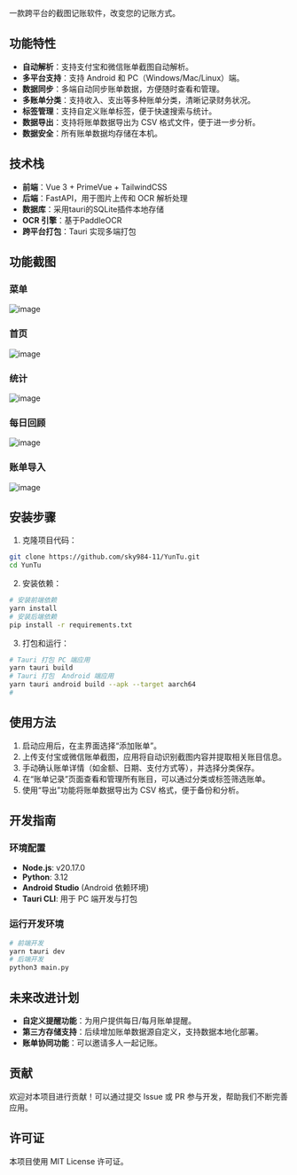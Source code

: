 一款跨平台的截图记账软件，改变您的记账方式。

## 功能特性

- **自动解析**：支持支付宝和微信账单截图自动解析。
- **多平台支持**：支持 Android 和 PC（Windows/Mac/Linux）端。
- **数据同步**：多端自动同步账单数据，方便随时查看和管理。
- **多账单分类**：支持收入、支出等多种账单分类，清晰记录财务状况。
- **标签管理**：支持自定义账单标签，便于快速搜索与统计。
- **数据导出**：支持将账单数据导出为 CSV 格式文件，便于进一步分析。
- **数据安全**：所有账单数据均存储在本机。

## 技术栈

- **前端**：Vue 3 + PrimeVue + TailwindCSS
- **后端**：FastAPI，用于图片上传和 OCR 解析处理
- **数据库**：采用tauri的SQLite插件本地存储
- **OCR 引擎**：基于PaddleOCR
- **跨平台打包**：Tauri  实现多端打包


## 功能截图

### 菜单
![image](https://github.com/user-attachments/assets/9036fb86-4c9a-4e9c-a395-93868de67846)

### 首页
![image](https://github.com/user-attachments/assets/b54c3fd8-3a51-4ddf-8c46-f7070573b5d2)

### 统计
![image](https://github.com/user-attachments/assets/76d31106-45ba-4afe-8d54-f64c14f61595)

### 每日回顾
![image](https://github.com/user-attachments/assets/11165a86-d70e-45a2-9f89-bbad9231ef40)

### 账单导入
![image](https://github.com/user-attachments/assets/a9d80e9e-7601-46af-946f-0fde6d925fe7)



## 安装步骤

1. 克隆项目代码：

```bash
git clone https://github.com/sky984-11/YunTu.git
cd YunTu
```
    
2. 安装依赖：

```bash
# 安装前端依赖 
yarn install 
# 安装后端依赖 
pip install -r requirements.txt
```
    
3. 打包和运行：

```bash
# Tauri 打包 PC 端应用 
yarn tauri build
# Tauri 打包  Android 端应用 
yarn tauri android build --apk --target aarch64
#
```

## 使用方法

1. 启动应用后，在主界面选择“添加账单”。
2. 上传支付宝或微信账单截图，应用将自动识别截图内容并提取相关账目信息。
3. 手动确认账单详情（如金额、日期、支付方式等），并选择分类保存。
4. 在“账单记录”页面查看和管理所有账目，可以通过分类或标签筛选账单。
5. 使用“导出”功能将账单数据导出为 CSV 格式，便于备份和分析。

## 开发指南

### 环境配置

- **Node.js**: v20.17.0
- **Python**: 3.12
- **Android Studio** (Android 依赖环境)
- **Tauri CLI**: 用于 PC 端开发与打包

### 运行开发环境

```bash
# 前端开发 
yarn tauri dev  
# 后端开发 
python3 main.py
```

## 未来改进计划

- **自定义提醒功能**：为用户提供每日/每月账单提醒。
- **第三方存储支持**：后续增加账单数据源自定义，支持数据本地化部署。
- **账单协同功能**：可以邀请多人一起记账。

## 贡献

欢迎对本项目进行贡献！可以通过提交 Issue 或 PR 参与开发，帮助我们不断完善应用。

## 许可证

本项目使用 MIT License 许可证。
